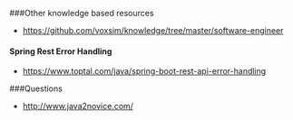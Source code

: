 ###Other knowledge based resources
- https://github.com/voxsim/knowledge/tree/master/software-engineer

#### Spring Rest Error Handling
- https://www.toptal.com/java/spring-boot-rest-api-error-handling 

###Questions
- http://www.java2novice.com/
